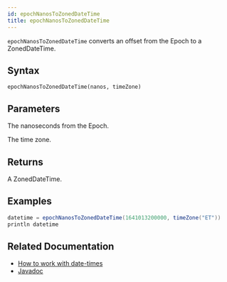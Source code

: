 ```yaml
---
id: epochNanosToZonedDateTime
title: epochNanosToZonedDateTime
---
```


`epochNanosToZonedDateTime` converts an offset from the Epoch to a ZonedDateTime.

## Syntax

```
epochNanosToZonedDateTime(nanos, timeZone)
```

## Parameters

<ParamTable>
<Param name="nanos" type="long">

The nanoseconds from the Epoch.

</Param>
<Param name="timeZone" type="TimeZoneId">

The time zone.

</Param>
</ParamTable>

## Returns

A ZonedDateTime.

## Examples

```groovy order=null
datetime = epochNanosToZonedDateTime(1641013200000, timeZone("ET"))
println datetime
```

## Related Documentation

- [How to work with date-times](../../../how-to-guides/work-with-date-time.md)
- [Javadoc](https://deephaven.io/core/javadoc/io/deephaven/time/DateTimeUtils.html#epochNanosToZonedDateTime)
